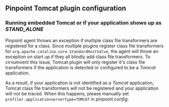 ## Pinpoint Tomcat plugin configuration

### Running embedded Tomcat or if your application shows up as *STAND_ALONE*
Pinpoint agent throws an exception if multiple class file transformers are registered for a class. Since multiple
plugins register class file transformers for `org.apache.catalina.core.StandardHostValve`, the agent will throw an
exception on start up if they all blindly add class file transformers.
To cirvumvent this issue, Tomcat plugin will only register it's class file transformers if the application is detected
or configured to be a *Tomcat* application.

As a result, if your application is not identified as a *Tomcat* application, Tomcat class file transformers will not be
registered and your application will not be traced.
When this happens, please manually set `profiler.applicationservertype=TOMCAT` in *pinpoint.config*.
 